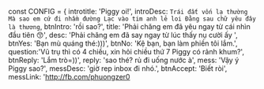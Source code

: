const CONFIG = {
    introtitle: 'Piggy oi!',
    introDesc: `Trái đất vốn lạ thường
    Mà sao em cứ đi nhầm đường
    Lạc vào tim anh lẻ loi
    Đằng sau chữ yêu đây là thương`,
    btnIntro: 'rồi sao?',
    title: 'Phải chăng em đã yêu ngay từ cái nhìn đầu tiên 😙',
    desc: 'Phải chăng em đã say ngay từ lúc thấy nụ cười ấy ',
    btnYes: 'Bạn mù quáng thé:)))',
    btnNo: 'Kệ bạn, bạn làm phiền tôi lắm.',
    question:'Vũ trụ thì có 4 chiều, xin hỏi chiều thứ 7 Piggy có rảnh khum?',
    btnReply: 'Lắm trò=))',
    reply: 'sao thé? rủ đi uống nước à',
    mess: 'Vậy ý Piggy sao?',
    messDesc: 'giờ rep inbox đi nhó.',
    btnAccept: 'Biết ròi',
    messLink: 'http://fb.com/phuongzer0
